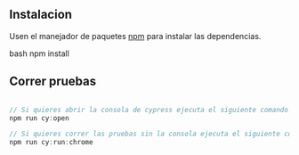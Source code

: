 ## Instalacion

Usen el manejador de paquetes [npm](https://pip.pypa.io/en/stable/) para instalar las dependencias.

bash
npm install 


## Correr pruebas

```javascript

// Si quieres abrir la consola de cypress ejecuta el siguiente comando 
npm run cy:open

// Si quieres correr las pruebas sin la consola ejecuta el siguiente comando  
npm run cy:run:chrome
